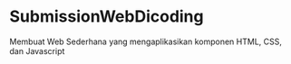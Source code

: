 # SubmissionWebDicoding
Membuat Web Sederhana yang mengaplikasikan komponen HTML, CSS, dan Javascript
